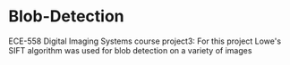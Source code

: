 # Blob-Detection
ECE-558 Digital Imaging Systems course project3: For this project  Lowe's SIFT algorithm was used for blob detection on a variety of images
